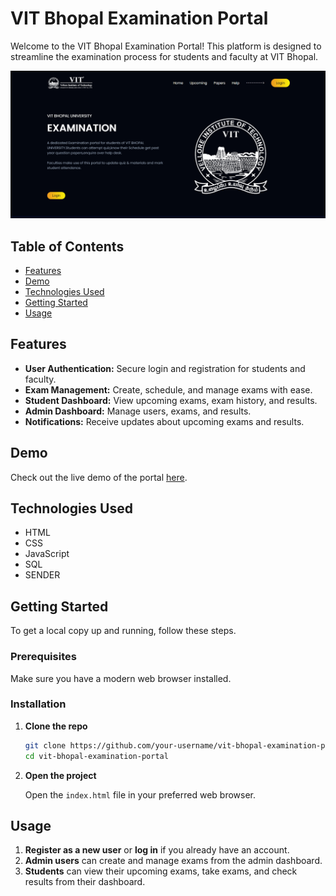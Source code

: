 
# VIT Bhopal Examination Portal

Welcome to the VIT Bhopal Examination Portal! This platform is designed to streamline the examination process for students and faculty at VIT Bhopal.

![VIT Bhopal Examination Portal](https://github.com/akhilthirunalveli/VIT-Examination-portal/blob/main/VIT-Exam%20Page.png)

## Table of Contents

- [Features](#features)
- [Demo](#demo)
- [Technologies Used](#technologies-used)
- [Getting Started](#getting-started)
- [Usage](#usage)


## Features

- **User Authentication:** Secure login and registration for students and faculty.
- **Exam Management:** Create, schedule, and manage exams with ease.
- **Student Dashboard:** View upcoming exams, exam history, and results.
- **Admin Dashboard:** Manage users, exams, and results.
- **Notifications:** Receive updates about upcoming exams and results.

## Demo

Check out the live demo of the portal [here](https://examination-portal-nine.vercel.app/).

## Technologies Used

- HTML
- CSS
- JavaScript
- SQL
- SENDER

## Getting Started

To get a local copy up and running, follow these steps.

### Prerequisites

Make sure you have a modern web browser installed.

### Installation

1. **Clone the repo**

   ```sh
   git clone https://github.com/your-username/vit-bhopal-examination-portal.git
   cd vit-bhopal-examination-portal
   ```

2. **Open the project**

   Open the `index.html` file in your preferred web browser.


## Usage

1. **Register as a new user** or **log in** if you already have an account.
2. **Admin users** can create and manage exams from the admin dashboard.
3. **Students** can view their upcoming exams, take exams, and check results from their dashboard.

